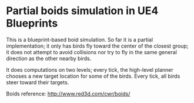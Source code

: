 
# Partial boids simulation in UE4 Blueprints

This is a blueprint-based boid simulation. So far it is a partial implementation; it only has birds fly toward the center of the closest group;
it does not attempt to avoid collisions nor try to fly in the same general direction as the other nearby birds.

It does computations on two levels; every tick, the high-level planner chooses a new target location for some of the birds. Every tick, all birds steer toward their targets.

Boids reference: http://www.red3d.com/cwr/boids/
